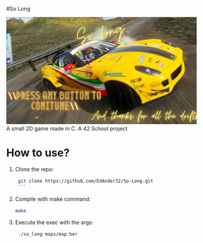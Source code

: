 #So Long

![So Long](https://github.com/EdAnder32/So-Long/blob/main/Screenshot%20from%202024-09-30%2012-39-06.png)
A small 2D game made in C. A 42 School project

# How to use?
1. Clone the repo:
      ```bash
       git clone https://github.com/EdAnder32/So-Long.git
       ```
3. Compile with make command:
      ```bash
      make
      ```
5. Execute the exec with the args:
   ```bash
    ./so_long maps/map.ber
    ```
